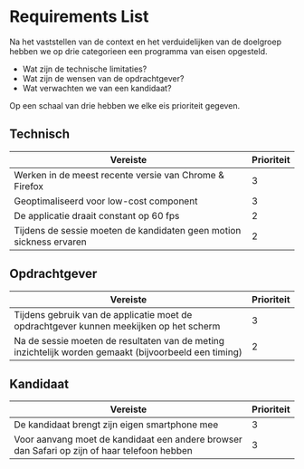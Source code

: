# Requirements List
Na het vaststellen van de context en het verduidelijken van de doelgroep hebben we op drie categorieen een programma van eisen opgesteld. 
* Wat zijn de technische limitaties?
* Wat zijn de wensen van de opdrachtgever?
* Wat verwachten we van een kandidaat?

Op een schaal van drie hebben we elke eis prioriteit gegeven.

## Technisch
| Vereiste | Prioriteit|
|-|-|
| Werken in de meest recente versie van Chrome & Firefox | 3 |
| Geoptimaliseerd voor low-cost component     | 3 |
| De applicatie draait constant op 60 fps     | 2 |
| Tijdens de sessie moeten de kandidaten geen motion sickness ervaren| 2 |

## Opdrachtgever
| Vereiste | Prioriteit|
|-|-|
| Tijdens gebruik van de applicatie moet de opdrachtgever kunnen meekijken op het scherm  | 3 |
| Na de sessie moeten de resultaten van de meting inzichtelijk worden gemaakt (bijvoorbeeld een timing) | 2 |

## Kandidaat
| Vereiste | Prioriteit|
|-|-|
| De kandidaat brengt zijn eigen smartphone mee| 3 |
| Voor aanvang moet de kandidaat een andere browser dan Safari op zijn of haar telefoon hebben | 3 |